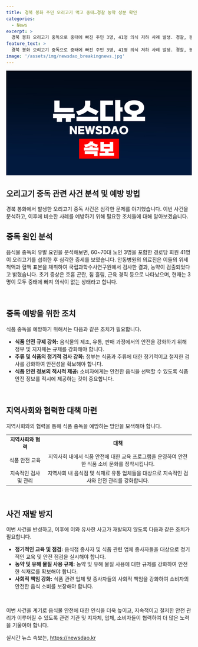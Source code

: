 ```yaml
---
title: 경북 봉화 주민 오리고기 먹고 중태…경찰 농약 성분 확인
categories:
  - News
excerpt: >
  경북 봉화 오리고기 중독으로 중태에 빠진 주민 3명, 41명 의식 저하 사례 발생. 경찰, 봉화읍 식당에서 오리고기를 나눠먹은 후 증세. 국과수에서 농약 검출로 의심. 피해자들 호흡 곤란, 침 흘림, 근육 경직 등 초기 증상. 의료진 국과수에 혈액 검사도 요청. 경찰, 용의자 수사 중으로 현장 탐문, CCTV 분석 등 계획. 현지 관계자는 누군가 고의로 음식에 농약을 넣은 것으로 보인다고 전함. (150자)
feature_text: >
  경북 봉화 오리고기 중독으로 중태에 빠진 주민 3명, 41명 의식 저하 사례 발생. 경찰, 봉화읍 식당에서 오리고기를 나눠먹은 후 증세. 국과수에서 농약 검출로 의심. 피해자들 호흡 곤란, 침 흘림, 근육 경직 등 초기 증상. 의료진 국과수에 혈액 검사도 요청. 경찰, 용의자 수사 중으로 현장 탐문, CCTV 분석 등 계획. 현지 관계자는 누군가 고의로 음식에 농약을 넣은 것으로 보인다고 전함. (150자)
image: '/assets/img/newsdao_breakingnews.jpg'
---
```


<p><img src="/assets/img/newsdao_breakingnews.jpg" alt="ontimetimes 속보" /></p>

<h2>오리고기 중독 관련 사건 분석 및 예방 방법</h2>

<p>경북 봉화에서 발생한 오리고기 중독 사건은 심각한 문제를 야기했습니다. 이번 사건을 분석하고, 이후에 비슷한 사례를 예방하기 위해 필요한 조치들에 대해 알아보겠습니다.</p>

<h2>중독 원인 분석</h2>

<p>음식물 중독의 유발 요인을 분석해보면, 60~70대 노인 3명을 포함한 경로당 회원 41명이 오리고기를 섭취한 후 심각한 증세를 보였습니다. 안동병원의 의료진은 이들의 위세척액과 혈액 표본을 채취하여 국립과학수사연구원에서 검사한 결과, 농약이 검출되었다고 밝혔습니다. 초기 증상은 호흡 곤란, 침 흘림, 근육 경직 등으로 나타났으며, 현재는 3명이 모두 중태에 빠져 의식이 없는 상태라고 합니다.</p>

<p data-ke-size="size16">&nbsp;</p>

<h2>중독 예방을 위한 조치</h2>

<p>식품 중독을 예방하기 위해서는 다음과 같은 조치가 필요합니다.</p>

<ul>
  <li><b>식품 안전 규제 강화:</b> 음식물의 제조, 유통, 판매 과정에서의 안전을 강화하기 위해 정부 및 지자체는 규제를 강화해야 합니다.</li>
  <li><b>주류 및 식품의 정기적 검사 강화:</b> 정부는 식품과 주류에 대한 정기적이고 철저한 검사를 강화하여 안전성을 확보해야 합니다.</li>
  <li><b>식품 안전 정보의 적시적 제공:</b> 소비자에게는 안전한 음식을 선택할 수 있도록 식품 안전 정보를 적시에 제공하는 것이 중요합니다.</li>
</ul>

<p data-ke-size="size16">&nbsp;</p>

<h2>지역사회와 협력한 대책 마련</h2>

<p>지역사회와의 협력을 통해 식품 중독을 예방하는 방안을 모색해야 합니다.</p>

<table>
  <tr>
    <td style="text-align: center; height: 17px;"><b>지역사회와 협력</b></td>
    <td style="text-align: center; height: 17px;"><b>대책</b></td>
  </tr>
  <tr>
    <td style="text-align: center; height: 17px;">식품 안전 교육</td>
    <td style="text-align: center; height: 17px;">지역사회 내에서 식품 안전에 대한 교육 프로그램을 운영하여 안전한 식품 소비 문화를 정착시킵니다.</td>
  </tr>
  <tr>
    <td style="text-align: center; height: 17px;">지속적인 검사 및 관리</td>
    <td style="text-align: center; height: 17px;">지역사회 내 음식점 및 식재료 유통 업체들을 대상으로 지속적인 검사와 안전 관리를 강화합니다.</td>
  </tr>
</table>

<p data-ke-size="size16">&nbsp;</p>

<h2>사건 재발 방지</h2>

<p>이번 사건을 반성하고, 이후에 이와 유사한 사고가 재발되지 않도록 다음과 같은 조치가 필요합니다.</p>

<ul>
  <li><b>정기적인 교육 및 점검:</b> 음식점 종사자 및 식품 관련 업체 종사자들을 대상으로 정기적인 교육 및 안전 점검을 실시해야 합니다.</li>
  <li><b>농약 및 유해 물질 사용 규제:</b> 농약 및 유해 물질 사용에 대한 규제를 강화하여 안전한 식재료를 확보해야 합니다.</li>
  <li><b>사회적 책임 강화:</b> 식품 관련 업체 및 종사자들의 사회적 책임을 강화하여 소비자의 안전한 음식 소비를 보장해야 합니다.</li>
</ul>

<p data-ke-size="size16">&nbsp;</p>

<p>이번 사건을 계기로 음식물 안전에 대한 인식을 더욱 높이고, 지속적이고 철저한 안전 관리가 이루어질 수 있도록 관련 기관 및 지자체, 업체, 소비자들이 협력하여 더 많은 노력을 기울여야 합니다.</p>
실시간 뉴스 속보는, <a href="https://newsdao.kr" rel="dofollow">https://newsdao.kr</a>



